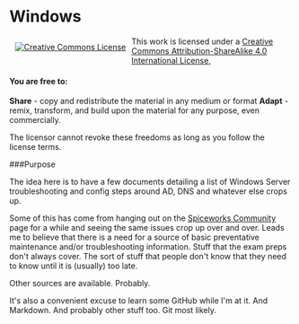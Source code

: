# Windows

<p align="center"><a rel="license" href="http://creativecommons.org/licenses/by/4.0/" style="display: inline-block; float: left; vertical-align: middle; margin: 10px;"><img alt="Creative Commons License" style="border-width:0" src="https://i.creativecommons.org/l/by/4.0/80x15.png" /></a></p>

This work is licensed under a [Creative Commons Attribution-ShareAlike 4.0 International License](http://creativecommons.org/licenses/by-sa/4.0/),

#### You are free to:

**Share** - copy and redistribute the material in any medium or format
**Adapt** - remix, transform, and build upon the material for any purpose, even commercially.

The licensor cannot revoke these freedoms as long as you follow the license terms.

###Purpose

The idea here is to have a few documents detailing a list of Windows Server
troubleshooting and config steps around AD, DNS and whatever else crops up.

Some of this has come from hanging out on the [Spiceworks Community](https://community.spiceworks.com) page
for a while and seeing the same issues crop up over and over. Leads me to
believe that there is a need for a source of basic preventative maintenance
and/or troubleshooting information. Stuff that the exam preps don't always
cover.
The sort of stuff that people don't know that they need to know until
it is (usually) too late.

Other sources are available. Probably.

It's also a convenient excuse to learn some GitHub while I'm at it.
And Markdown. And probably other stuff too. Git most likely.
